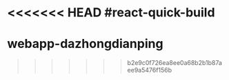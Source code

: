 <<<<<<< HEAD
#react-quick-build
=======
# webapp-dazhongdianping
>>>>>>> b2e9c0f726ea8ee0a68b2b1b87aee9a5476f156b
